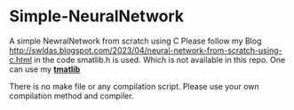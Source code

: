 # Simple-NeuralNetwork
A simple NewralNetwork from scratch using C
Please follow my Blog <http://swldas.blogspot.com/2023/04/neural-network-from-scratch-using-c.html>
in the code smatlib.h is used. Which is not available in this repo. One can use my **[tmatlib](https://github.com/dasbluehole/tmatlib)**

There is no make file or any compilation script. Please use your own compilation method and compiler.
